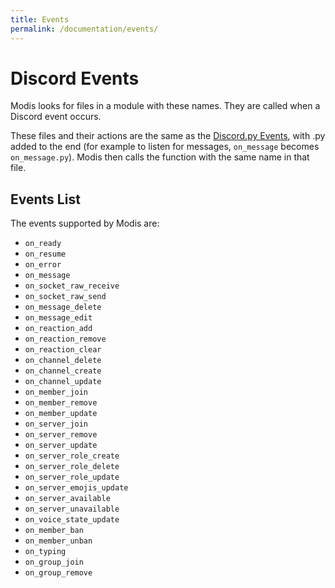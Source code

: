```yaml
---
title: Events
permalink: /documentation/events/
---
```


# Discord Events
Modis looks for files in a module with these names. They are called when a Discord event occurs.

These files and their actions are the same as the [Discord.py Events](https://discordpy.readthedocs.io/en/v0.16.7/api.html#event-reference), with .py added to the end (for example to listen for messages, `on_message` becomes `on_message.py`). Modis then calls the function with the same name in that file.

## Events List

The events supported by Modis are:

- `on_ready`
- `on_resume`
- `on_error`
- `on_message`
- `on_socket_raw_receive`
- `on_socket_raw_send`
- `on_message_delete`
- `on_message_edit`
- `on_reaction_add`
- `on_reaction_remove`
- `on_reaction_clear`
- `on_channel_delete`
- `on_channel_create`
- `on_channel_update`
- `on_member_join`
- `on_member_remove`
- `on_member_update`
- `on_server_join`
- `on_server_remove`
- `on_server_update`
- `on_server_role_create`
- `on_server_role_delete`
- `on_server_role_update`
- `on_server_emojis_update`
- `on_server_available`
- `on_server_unavailable`
- `on_voice_state_update`
- `on_member_ban`
- `on_member_unban`
- `on_typing`
- `on_group_join`
- `on_group_remove`
